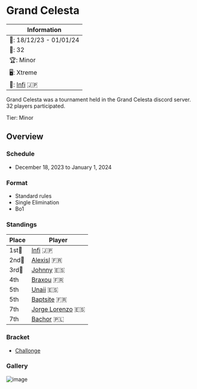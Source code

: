 # Grand Celesta

|Information|
|-|
|:calendar:: 18/12/23 - 01/01/24|
|:busts_in_silhouette:: 32|
|:trophy:: Minor|
|:desktop_computer:: Xtreme|
|:1st_place_medal:: [Infi](../../players/japanese/infi.md) :jp:|

Grand Celesta was a tournament held in the Grand Celesta discord server.
32 players participated. 

Tier: Minor

## Overview

### Schedule
- December 18, 2023 to January 1, 2024

### Format
- Standard rules
- Single Elimination
- Bo1

### Standings

|Place|Player|
|-|-|
|1st:1st_place_medal:|[Infi](../../players/japanese/infi.md) :jp:|
|2nd:2nd_place_medal:|[Alexisl](../../players/french/alexisl.md) :fr:|
|3rd:3rd_place_medal:|[Johnny](../../players/spanish/johnny.md) :es:|
|4th|[Braxou](../../players/french/braxou.md) :fr:|
|5th|[Unaii](../../players/spanish/unaii.md) :es:|
|5th|[Baptsite](../../players/french/baptiste.md) :fr:|
|7th|[Jorge Lorenzo](../../players/spanish/jorge.md) :es:|
|7th|[Bachor](../../players/polish/bachor.md) :poland:|

### Bracket
- [Challonge](https://challonge.com/s4g3frry)

### Gallery

![image](https://github.com/inabikarilibrary/inalib/assets/110833255/9daf1a2d-a3f6-44b3-99f9-7634dbd59acf)
